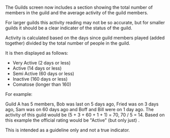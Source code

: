 ---
---
The Guilds screen now includes a section showing the total number of members in the guild and the average activity of the guild members.

For larger guilds this activity reading may not be so accurate, but for smaller guilds it should be a clear indicater of the status of the guild.

Activity is calculated based on the days since guild members played (added together) divided by the total number of people in the guild.

It is then displayed as follows:

*   Very Active (2 days or less)
*   Active (14 days or less)
*   Semi Active (60 days or less)
*   Inactive (160 days or less)
*   Comatose (longer than 160)

For example:

Guild A has 5 members, Bob was last on 5 days ago, Fried was on 3 days ago, Sam was on 60 days ago and Boff and Bill were on 1 day ago. The activity of this guild would be (5 + 3 + 60 + 1 + 1) = 70, 70 / 5 = 14. Based on this example the official rating would be "Active" (but only just) .

This is intended as a guideline only and not a true indicator.